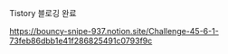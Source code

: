 

Tistory 블로깅 완료  

https://bouncy-snipe-937.notion.site/Challenge-45-6-1-73feb86dbb1e41f286825491c0793f9c
